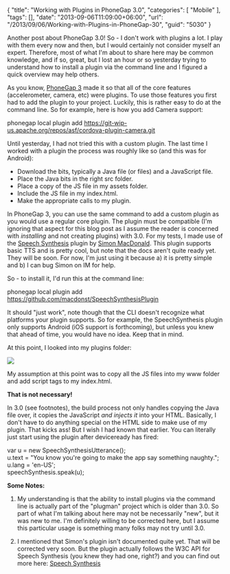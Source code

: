 {
	"title": "Working with Plugins in PhoneGap 3.0",
	"categories": [
		"Mobile"
	],
	"tags": [],
	"date": "2013-09-06T11:09:00+06:00",
	"url": "/2013/09/06/Working-with-Plugins-in-PhoneGap-30",
	"guid": "5030"
}

Another post about PhoneGap 3.0! So - I don't work with plugins a lot. I play with them every now and then, but I would certainly not consider myself an expert. Therefore, most of what I'm about to share here may be common knowledge, and if so, great, but I lost an hour or so yesterday trying to understand how to install a plugin via the command line and I figured a quick overview may help others.
<!--more-->
As you know, <a href="http://www.raymondcamden.com/index.cfm/2013/7/19/PhoneGap-30-Released--Things-You-Should-Know">PhoneGap 3</a> made it so that all of the core features (accelerometer, camera, etc) were plugins. To use those features you first had to add the plugin to your project. Luckily, this is rather easy to do at the command line. So for example, here is how you add Camera support:

phonegap local plugin add https://git-wip-us.apache.org/repos/asf/cordova-plugin-camera.git

Until yesterday, I had not tried this with a custom plugin. The last time I worked with a plugin the process was roughly like so (and this was for Android):

<ul>
<li>Download the bits, typically a Java file (or files) and a JavaScript file.
<li>Place the Java bits in the right src folder.
<li>Place a copy of the JS file in my assets folder.
<li>Include the JS file in my index.html.
<li>Make the appropriate calls to my plugin.
</ul>

In PhoneGap 3, you can use the same command to add a custom plugin as you would use a regular core plugin. The plugin must be compatible (I'm ignoring that aspect for this blog post as I assume the reader is concerned with <i>installing</i> and not creating plugins) with 3.0. For my tests, I made use of the <a href="https://github.com/macdonst/SpeechSynthesisPlugin/">Speech Synthesis</a> plugin by <a href="http://simonmacdonald.blogspot.com/">Simon MacDonald</a>. This plugin supports basic TTS and is pretty cool, but note that the docs aren't quite ready yet. They will be soon. For now, I'm just using it because a) it is pretty simple and b) I can bug Simon on IM for help.

So - to install it, I'd run this at the command line:

phonegap local plugin add https://github.com/macdonst/SpeechSynthesisPlugin

It should "just work", note though that the CLI doesn't recognize what platforms your plugin supports. So for example, the SpeechSynthesis plugin only supports Android (iOS support is forthcoming), but unless you knew that ahead of time, you would have no idea. Keep that in mind.

At this point, I looked into my plugins folder:

<img src="http://www.raymondcamden.com/images/bp1a.jpg" />

My assumption at this point was to copy all the JS files into my www folder and add script tags to my index.html.

<strong>That is not necessary!</strong>

In 3.0 (see footnotes), the build process not only handles copying the Java file over, it copies the JavaScript <i>and injects it</i> into your HTML. Basically, I don't have to do anything special on the HTML side to make use of my plugin. That kicks ass! But I wish I had known that earlier. You can literally just start using the plugin after deviceready has fired:

var u = new SpeechSynthesisUtterance();<br/>
u.text = "You know you're going to make the app say something naughty.";<br/>
u.lang = 'en-US';<br/>
speechSynthesis.speak(u);

<b>Some Notes:</b>

1) My understanding is that the ability to install plugins via the command line is actually part of the "plugman" project which is older than 3.0. So part of what I'm talking about here may not be necessarily "new", but it was new to me. I'm definitely willing to be corrected here, but I assume this particular usage is something many folks may not try until 3.0.

2) I mentioned that Simon's plugin isn't documented quite yet. That will be corrected very soon. But the plugin actually follows the W3C API for Speech Synthesis (you knew they had one, right?) and you can find out more here: <a href="https://dvcs.w3.org/hg/speech-api/raw-file/tip/speechapi.html#tts-section">Speech Synthesis</a>